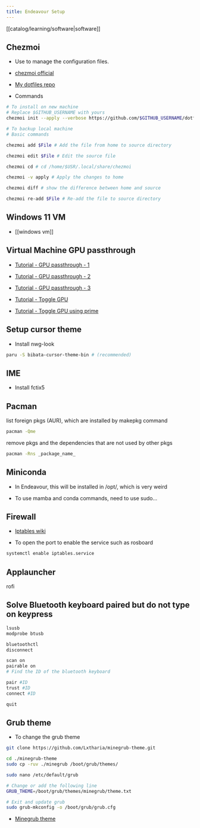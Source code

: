 ```yaml
---
title: Endeavour Setup
---
```

[[catalog/learning/software|software]]

## Chezmoi

- Use to manage the configuration files.

- [chezmoi official](https://www.chezmoi.io/)

- [My dotfiles repo](https://github.com/zebra314/dotfiles)

- Commands

```bash
# To install on new machine
# Replace $GITHUB_USERNAME with yours
chezmoi init --apply --verbose https://github.com/$GITHUB_USERNAME/dotfiles.git

# To backup local machine
# Basic commands

chezmoi add $File # Add the file from home to source directory

chezmoi edit $File # Edit the source file

chezmoi cd # cd /home/$USR/.local/share/chezmoi

chezmoi -v apply # Apply the changes to home

chezmoi diff # show the difference between home and source

chezmoi re-add $File # Re-add the file to source directory
```

## Windows 11 VM

- [[windows vm]]

## Virtual Machine GPU passthrough

- [Tutorial - GPU passthrough - 1](https://ivonblog.com/posts/archlinux-gpu-passthrough/?utm_source=pocket_saves)

- [Tutorial - GPU passthrough - 2](https://www.youtube.com/watch?v=uOuzFd8Gd2o&t=663s)

- [Tutorial - GPU passthrough - 3](https://ivonblog.com/posts/qemu-kvm-vfio-gaming/)

- [Tutorial - Toggle GPU](https://ivonblog.com/posts/linux-envycontrol-turn-off-nvidia-gpu/)

- [Tutorial - Toggle GPU using prime](https://ivonblog.com/posts/linux-nvidia-prime/)

## Setup cursor theme

- Install nwg-look

```bash
paru -S bibata-cursor-theme-bin # (recommended)
```

## IME

- Install fctix5

## Pacman

list foreign pkgs (AUR), which  are installed by makepkg command

```bash
pacman -Qme
```

remove pkgs and the dependencies that are not used by other pkgs

```bash
pacman -Rns _package_name_
```

## Miniconda

- In Endeavour, this will be installed in /opt/, which is very weird

- To use mamba and conda commands, need to use sudo...

## Firewall

- [Iptables wiki](https://wiki.archlinuxcn.org/zh/Iptables)

- To open the port to enable the service such as rosboard

```bash
systemctl enable iptables.service
```

## Applauncher

rofi

## Solve Bluetooth keyboard paired but do not type on keypress

```bash
lsusb
modprobe btusb

bluetoothctl
disconnect

scan on
pairable on
# Find the ID of the bluetooth keyboard

pair #ID 
trust #ID 
connect #ID 

quit
```

## Grub theme

- To change the grub theme

```bash
git clone https://github.com/Lxtharia/minegrub-theme.git

cd ./minegrub-theme
sudo cp -ruv ./minegrub /boot/grub/themes/

sudo nano /etc/default/grub

# Change or add the following line
GRUB_THEME=/boot/grub/themes/minegrub/theme.txt

# Exit and update grub
sudo grub-mkconfig -o /boot/grub/grub.cfg
```

- [Minegrub theme](https://github.com/Lxtharia/minegrub-theme)